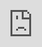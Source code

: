 ```yaml
---
publish: False
---
```

<iframe style="border: 0; width: 100%; height: 1080;" allowfullscreen frameborder="0" src="https://raindrop.io/Mara/picrew-17535279/embed"></iframe><iframe src='https://raindrop.io/Mara/picrew-17535279/embed' style='border: none;position: absolute;width: 100%;height: 100%;left: 0;top: 0'></iframe>